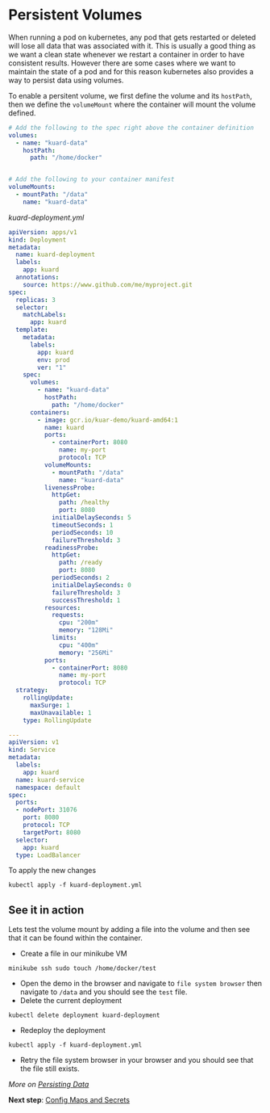 # Persistent Volumes
When running a pod on kubernetes, any pod that gets restarted or deleted will lose all data that was associated with it. This is usually a good thing as we want a clean state whenever we restart a container in order to have consistent results. However there are some cases where we want to maintain the state of a pod and for this reason kubernetes also provides a way to persist data using volumes.

To enable a persitent volume, we first define the volume and its `hostPath`, then we define the `volumeMount` where the container will mount the volume defined.

```yaml
# Add the following to the spec right above the container definition 
volumes:
  - name: "kuard-data"
    hostPath:
      path: "/home/docker"


# Add the following to your container manifest
volumeMounts:
  - mountPath: "/data"
    name: "kuard-data"
```

*kuard-deployment.yml*
``` yaml
apiVersion: apps/v1
kind: Deployment
metadata:
  name: kuard-deployment
  labels:
    app: kuard
  annotations:
    source: https://www.github.com/me/myproject.git
spec:
  replicas: 3
  selector:
    matchLabels:
      app: kuard
  template:
    metadata:
      labels:
        app: kuard
        env: prod
        ver: "1"
    spec:
      volumes:
        - name: "kuard-data"
          hostPath:
            path: "/home/docker"
      containers:
        - image: gcr.io/kuar-demo/kuard-amd64:1
          name: kuard
          ports:
            - containerPort: 8080
              name: my-port
              protocol: TCP
          volumeMounts:
            - mountPath: "/data"
              name: "kuard-data"
          livenessProbe:
            httpGet:
              path: /healthy
              port: 8080
            initialDelaySeconds: 5
            timeoutSeconds: 1
            periodSeconds: 10
            failureThreshold: 3
          readinessProbe:
            httpGet:
              path: /ready
              port: 8080
            periodSeconds: 2
            initialDelaySeconds: 0
            failureThreshold: 3
            successThreshold: 1
          resources:
            requests:
              cpu: "200m"
              memory: "128Mi"
            limits:
              cpu: "400m"
              memory: "256Mi"
          ports:
            - containerPort: 8080
              name: my-port
              protocol: TCP
  strategy:
    rollingUpdate:
      maxSurge: 1
      maxUnavailable: 1
    type: RollingUpdate

---
apiVersion: v1
kind: Service
metadata:
  labels:
    app: kuard
  name: kuard-service
  namespace: default
spec:
  ports:
  - nodePort: 31076
    port: 8080
    protocol: TCP
    targetPort: 8080
  selector:
    app: kuard
  type: LoadBalancer
```
To apply the new changes 
```
kubectl apply -f kuard-deployment.yml
``` 

## See it in action
Lets test the volume mount by adding a file into the volume and then see that it can be found within the container.
- Create a file in our minikube VM 
```
minikube ssh sudo touch /home/docker/test
```
- Open the demo in the browser and navigate to `file system browser` then navigate to `/data` and you should see the `test` file.
- Delete the current deployment
```
kubectl delete deployment kuard-deployment
```
- Redeploy the deployment
```
kubectl apply -f kuard-deployment.yml
```
- Retry the file system browser in your browser and you should see that the file still exists.


*More on [Persisting Data](https://kubernetes.io/docs/concepts/storage/persistent-volumes/)*

**Next step**: [Config Maps and Secrets](09-config_maps_and_secrets.md)
